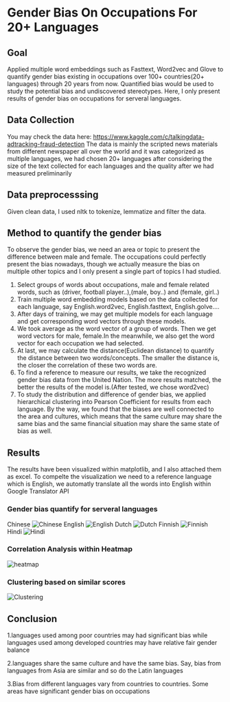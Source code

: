 # Gender Bias On Occupations For 20+ Languages
## Goal
Applied multiple word embeddings such as Fasttext, Word2vec and Glove to quantify gender bias existing in occupations over 100+ countries(20+ languages) through 20 years from now. Quantified bias would be used to study the potential bias and undiscovered stereotypes. Here, I only present results of gender bias on occupations for serveral languages.
## Data Collection
You may check the data here: https://www.kaggle.com/c/talkingdata-adtracking-fraud-detection
The data is mainly the scripted news materials from different newspaper all over the world and it was categorized as multiple languages, we had chosen 20+ languages after considering the size of the text collected for each languages and the quality after we had measured preliminarily
## Data preprocesssing
Given clean data, I used nltk to tokenize, lemmatize and filter the data.
## Method to quantify the gender bias
To observe the gender bias, we need an area or topic to present the difference between male and female. The occupations could perfectly present the bias nowadays, though we actually measure the bias on multiple other topics and I only present a single part of topics I had studied.
1. Select groups of words about occupations, male and female related words, such as (driver, football player..),(male, boy..) and (female, girl..)
2. Train multiple word embedding models based on the data collected for each language, say English.word2vec, English.fasttext, English.golve....
3. After days of training, we may get multiple models for each language and get corresponding word vectors through these models.
4. We took average as the word vector of a group of words. Then we get word vectors for male, female.In the meanwhile, we also get the word vector for each occupation we had selected.
5. At last, we may calculate the distance(Euclidean distance) to quantify the distance between two words/concepts. The smaller the distance is, the closer the correlation of these two words are.
6. To find a reference to measure our results, we take the recognized gender bias data from the United Nation. The more results matched, the better the results of the model is.(After tested, we chose word2vec)
7. To study the distribution and difference of gender bias, we applied hierarchical clustering into Pearson Coefficient for results from each language. By the way, we found that the biases are well connected to the area and cultures, which means that the same culture may share the same bias and the same financial situation may share the same state of bias as well.

## Results
The results have been visualized within matplotlib, and I also attached them as excel.
To compelte the visualization we need to a reference language which is English, we automatly translate all the words into English within Google Translator API
### Gender bias quantify for serveral languages
Chinese
![Chinese](https://github.com/Azure-Whale/NLP-for-quantifying-Gender-Bias-on-occupations-for-20-languages/blob/master/Results/Chinese.png)
English
![English](https://github.com/Azure-Whale/NLP-for-quantifying-Gender-Bias-on-occupations-for-20-languages/blob/master/Results/English.png)
Dutch
![Dutch](https://github.com/Azure-Whale/NLP-for-quantifying-Gender-Bias-on-occupations-for-20-languages/blob/master/Results/Dutch.png)
Finnish
![Finnish](https://github.com/Azure-Whale/NLP-for-quantifying-Gender-Bias-on-occupations-for-20-languages/blob/master/Results/Finnish.png)
Hindi
![Hindi](https://github.com/Azure-Whale/NLP-for-quantifying-Gender-Bias-on-occupations-for-20-languages/blob/master/Results/Hindi.png)
### Correlation Analysis within Heatmap
![heatmap](https://github.com/Azure-Whale/NLP-for-quantifying-Gender-Bias-on-occupations-for-20-languages/blob/master/Table/Visualization/Revised_HeatMap.png)
### Clustering based on similar scores
![Clustering](https://github.com/Azure-Whale/NLP-for-quantifying-Gender-Bias-on-occupations-for-20-languages/blob/master/Table/hierarchical%20map_39.png)
## Conclusion
1.languages used among poor countries may had significant bias while languages used among developed countries may have relative fair gender balance

2.languages share the same culture and have the same bias. Say, bias from languages from Asia are similar and so do the Latin languages

3.Bias from different languages vary from countries to countries. Some areas have significant gender bias on occupations

